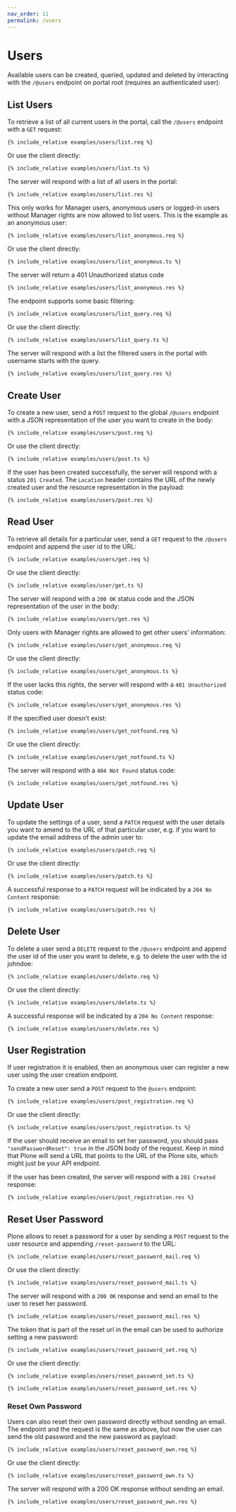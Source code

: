 ```yaml
---
nav_order: 11
permalink: /users
---
```


# Users

Available users can be created, queried, updated and deleted by interacting with the `/@users` endpoint on portal root (requires an authenticated user):

## List Users

To retrieve a list of all current users in the portal, call the `/@users` endpoint with a `GET` request:

```
{% include_relative examples/users/list.req %}
```

Or use the client directly:

```
{% include_relative examples/users/list.ts %}
```

The server will respond with a list of all users in the portal:

```
{% include_relative examples/users/list.res %}
```

This only works for Manager users, anonymous users or logged-in users without Manager rights are now allowed to list users. This is the example as an anonymous user:

```
{% include_relative examples/users/list_anonymous.req %}
```

Or use the client directly:

```
{% include_relative examples/users/list_anonymous.ts %}
```

The server will return a 401 Unauthorized status code

```
{% include_relative examples/users/list_anonymous.res %}
```

The endpoint supports some basic filtering:

```
{% include_relative examples/users/list_query.req %}
```

Or use the client directly:

```
{% include_relative examples/users/list_query.ts %}
```

The server will respond with a list the filtered users in the portal with username starts with the query.

```
{% include_relative examples/users/list_query.res %}
```

## Create User

To create a new user, send a `POST` request to the global `/@users` endpoint with a JSON representation of the user you want to create in the body:

```
{% include_relative examples/users/post.req %}
```

Or use the client directly:

```
{% include_relative examples/users/post.ts %}
```

If the user has been created successfully, the server will respond with a status `201 Created`. The `Location` header contains the URL of the newly created user and the resource representation in the payload:

```
{% include_relative examples/users/post.res %}
```

## Read User

To retrieve all details for a particular user, send a `GET` request to the `/@users` endpoint and append the user id to the URL:

```
{% include_relative examples/users/get.req %}
```

Or use the client directly:

```
{% include_relative examples/user/get.ts %}
```

The server will respond with a `200 OK` status code and the JSON representation of the user in the body:

```
{% include_relative examples/users/get.res %}
```

Only users with Manager rights are allowed to get other users' information:

```
{% include_relative examples/users/get_anonymous.req %}
```

Or use the client directly:

```
{% include_relative examples/users/get_anonymous.ts %}
```

If the user lacks this rights, the server will respond with a `401 Unauthorized` status code:

```
{% include_relative examples/users/get_anonymous.res %}
```

If the specified user doesn't exist:

```
{% include_relative examples/users/get_notfound.req %}
```

Or use the client directly:

```
{% include_relative examples/users/get_notfound.ts %}
```

The server will respond with a `404 Not Found` status code:

```
{% include_relative examples/users/get_notfound.res %}
```

## Update User

To update the settings of a user, send a `PATCH` request with the user details you want to amend to the URL of that particular user, e.g. if you want to update the email address of the admin user to:

```
{% include_relative examples/users/patch.req %}
```

Or use the client directly:

```
{% include_relative examples/users/patch.ts %}
```

A successful response to a `PATCH` request will be indicated by a `204 No Content` response:

```
{% include_relative examples/users/patch.res %}
```

## Delete User

To delete a user send a `DELETE` request to the `/@users` endpoint and append the user id of the user you want to delete, e.g. to delete the user with the id johndoe:

```
{% include_relative examples/users/delete.req %}
```

Or use the client directly:

```
{% include_relative examples/users/delete.ts %}
```

A successful response will be indicated by a `204 No Content` response:

```
{% include_relative examples/users/delete.res %}
```

## User Registration

If user registration it is enabled, then an anonymous user can register a new user using the user creation endpoint.

To create a new user send a `POST` request to the `@users` endpoint:

```
{% include_relative examples/users/post_registration.req %}
```

Or use the client directly:

```
{% include_relative examples/users/post_registration.ts %}
```

If the user should receive an email to set her password, you should pass `"sendPasswordReset": true` in the JSON body of the request. Keep in mind that Plone will send a URL that points to the URL of the Plone site, which might just be your API endpoint.

If the user has been created, the server will respond with a `201 Created` response:

```
{% include_relative examples/users/post_registration.res %}
```

## Reset User Password

Plone allows to reset a password for a user by sending a `POST` request to the user resource and appending `/reset-password` to the URL:

```
{% include_relative examples/users/reset_password_mail.req %}
```

Or use the client directly:

```
{% include_relative examples/users/reset_password_mail.ts %}
```

The server will respond with a `200 OK` response and send an email to the user to reset her password.

```
{% include_relative examples/users/reset_password_mail.res %}
```

The token that is part of the reset url in the email can be used to authorize setting a new password:

```
{% include_relative examples/users/reset_password_set.req %}
```

Or use the client directly:

```
{% include_relative examples/users/reset_password_set.ts %}
```

```
{% include_relative examples/users/reset_password_set.res %}
```

### Reset Own Password

Users can also reset their own password directly without sending an email. The endpoint and the request is the same as above, but now the user can send the old password and the new password as payload:

```
{% include_relative examples/users/reset_password_own.req %}
```

Or use the client directly:

```
{% include_relative examples/users/reset_password_own.ts %}
```

The server will respond with a 200 OK response without sending an email.

```
{% include_relative examples/users/reset_password_own.res %}
```
